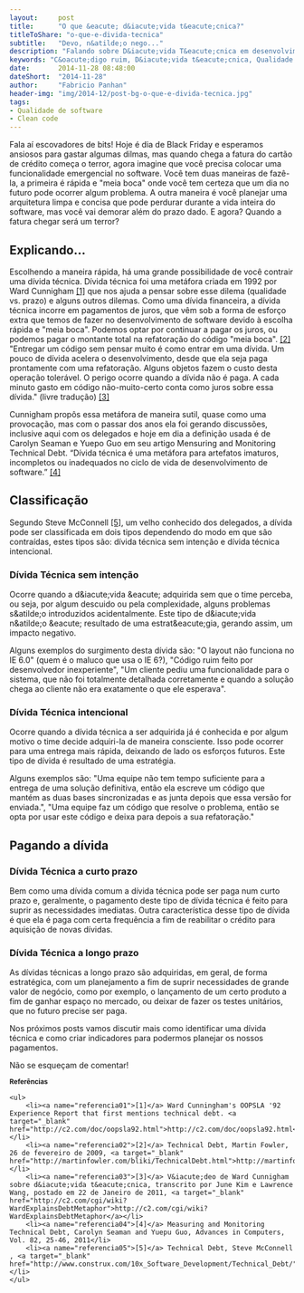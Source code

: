 ```yaml
---
layout:     post
title:      "O que &eacute; d&iacute;vida t&eacute;cnica?"
titleToShare: "o-que-e-divida-tecnica"
subtitle:   "Devo, n&atilde;o nego..."
description: "Falando sobre D&iacute;vida T&eacute;cnica em desenvolvimento de software."
keywords: "C&oacute;digo ruim, D&iacute;vida t&eacute;cnica, Qualidade de software, Steve McConnell, Ward Cunnigham"
date:       2014-11-28 08:48:00
dateShort:  "2014-11-28"
author:     "Fabricio Panhan"
header-img: "img/2014-12/post-bg-o-que-e-divida-tecnica.jpg"
tags:
- Qualidade de software
- Clean code
---
```


<p>
    Fala a&iacute; escovadores de bits! Hoje &eacute; dia de Black Friday e esperamos ansiosos para gastar algumas dilmas, mas quando chega a fatura do cart&atilde;o de cr&eacute;dito come&ccedil;a o terror, agora imagine que voc&ecirc; precisa colocar uma funcionalidade emergencial no software. Voc&ecirc; tem duas maneiras de faz&ecirc;-la, a primeira &eacute; r&aacute;pida e &quot;meia boca&quot; onde voc&ecirc; tem certeza que um dia no futuro pode ocorrer algum problema. A outra maneira &eacute; voc&ecirc; planejar uma arquitetura limpa e concisa que pode perdurar durante a vida inteira do software, mas voc&ecirc; vai demorar al&eacute;m do prazo dado. E agora? Quando a fatura chegar ser&aacute; um terror?
</p>

<h2 class="section-heading">Explicando...</h2>

<p>
    Escolhendo a maneira r&aacute;pida, h&aacute; uma grande possibilidade de voc&ecirc; contrair
    uma d&iacute;vida t&eacute;cnica. D&iacute;vida t&eacute;cnica foi uma met&aacute;fora criada em
    1992 por Ward Cunnigham <a href="{{page.url}}#referencia01">[1]</a> que nos ajuda a pensar sobre esse dilema (qualidade vs. prazo)
    e alguns outros dilemas. Como uma d&iacute;vida financeira, a d&iacute;vida t&eacute;cnica incorre em
    pagamentos de juros, que v&ecirc;m sob a forma de esfor&ccedil;o extra que temos de fazer no
    desenvolvimento de software devido &agrave; escolha r&aacute;pida e &quot;meia boca&quot;.
    Podemos optar por continuar a pagar os juros, ou podemos pagar o montante total na
    refatora&ccedil;&atilde;o do c&oacute;digo &quot;meia boca&quot;. <a href="{{page.url}}#referencia02">[2]</a> &quot;Entregar um c&oacute;digo sem
    pensar muito &eacute; como entrar em uma d&iacute;vida. Um pouco de d&iacute;vida acelera o desenvolvimento,
    desde que ela seja paga prontamente com uma refatora&ccedil;&atilde;o. Alguns objetos fazem o custo
    desta opera&ccedil;&atilde;o toler&aacute;vel. O perigo ocorre quando a d&iacute;vida n&atilde;o &eacute; paga.
    A cada minuto gasto em c&oacute;digo n&atilde;o-muito-certo conta como juros sobre essa d&iacute;vida.&quot;
    (livre tradu&ccedil;&atilde;o) <a href="{{page.url}}#referencia03">[3]</a>
</p>

<p>
    Cunnigham prop&ocirc;s essa met&aacute;fora de maneira sutil, quase como uma provoca&ccedil;&atilde;o,
    mas com o passar dos anos ela foi gerando discuss&otilde;es, inclusive aqui com os delegados e hoje em dia a
    defini&ccedil;&atilde;o usada &eacute; de Carolyn Seaman e Yuepo Guo em seu artigo Mensuring and Monitoring
    Technical Debt. &ldquo;D&iacute;vida t&eacute;cnica &eacute; uma met&aacute;fora para artefatos imaturos,
    incompletos ou inadequados no ciclo de vida de desenvolvimento de software.&rdquo; <a href="{{page.url}}#referencia04">[4]</a>
</p>

<h2 class="section-heading">Classifica&ccedil;&atilde;o</h2>

<p>
    Segundo Steve McConnell <a href="{{page.url}}#referencia05">[5]</a>, um velho conhecido dos delegados,
    a d&iacute;vida pode ser classificada em dois tipos dependendo do modo em que s&atilde;o contra&iacute;das, estes tipos s&atilde;o: d&iacute;vida t&eacute;cnica sem inten&ccedil;&atilde;o e d&iacute;vida t&eacute;cnica intencional.
</p>

<h3 class="section-subheading">D&iacute;vida T&eacute;cnica sem inten&ccedil;&atilde;o</h3>

<p>
    Ocorre quando a d&amp;iacute;vida &amp;eacute; adquirida sem que o time perceba, ou seja, por algum descuido ou pela complexidade, alguns problemas s&amp;atilde;o introduzidos acidentalmente. Este tipo de d&amp;iacute;vida n&amp;atilde;o &amp;eacute; resultado de uma estrat&amp;eacute;gia, gerando assim, um impacto negativo.
</p>

<p>
    Alguns exemplos do surgimento desta d&iacute;vida s&atilde;o: &quot;O layout n&atilde;o funciona no IE 6.0&quot; (quem &eacute; o maluco que usa o IE 6?), &quot;C&oacute;digo ruim feito por desenvolvedor inexperiente&quot;, &quot;Um cliente pediu uma funcionalidade para o sistema, que n&atilde;o foi totalmente detalhada corretamente e quando a solu&ccedil;&atilde;o chega ao cliente n&atilde;o era exatamente o que ele esperava&quot;.
</p>

<h3 class="section-subheading">D&iacute;vida T&eacute;cnica intencional</h3>

<p>
    Ocorre quando a d&iacute;vida t&eacute;cnica a ser adquirida j&aacute; &eacute; conhecida e por algum motivo o time decide adquiri-la de maneira consciente. Isso pode ocorrer para uma entrega mais r&aacute;pida, deixando de lado os esfor&ccedil;os futuros. Este tipo de d&iacute;vida &eacute; resultado de uma estrat&eacute;gia.
</p>

<p>
Alguns exemplos s&atilde;o: &quot;Uma equipe n&atilde;o tem tempo suficiente para a entrega de uma solu&ccedil;&atilde;o definitiva, ent&atilde;o ela escreve um c&oacute;digo que mant&eacute;m as duas bases sincronizadas e as junta depois que essa vers&atilde;o for enviada.&quot;, &quot;Uma equipe faz um c&oacute;digo que resolve o problema, ent&atilde;o se opta por usar este c&oacute;digo e deixa para depois a sua refatora&ccedil;&atilde;o.&quot;
</p>

<h2 class="section-heading">Pagando a d&iacute;vida</h2>

<h3 class="section-subheading">D&iacute;vida T&eacute;cnica a curto prazo</h3>

<p>
Bem como uma d&iacute;vida comum a d&iacute;vida t&eacute;cnica pode ser paga num curto prazo e, geralmente, o pagamento deste tipo de d&iacute;vida t&eacute;cnica &eacute; feito para suprir as necessidades imediatas. Outra caracter&iacute;stica desse tipo de d&iacute;vida &eacute; que ela &eacute; paga com certa frequ&ecirc;ncia a fim de reabilitar o cr&eacute;dito para aquisi&ccedil;&atilde;o de novas d&iacute;vidas.
</p>

<h3 class="section-subheading">D&iacute;vida T&eacute;cnica a longo prazo</h3>

<p>
As d&iacute;vidas t&eacute;cnicas a longo prazo s&atilde;o adquiridas, em geral, de forma estrat&eacute;gica, com um planejamento a fim de suprir necessidades de grande valor de neg&oacute;cio, como por exemplo, o lan&ccedil;amento de um certo produto a fim de ganhar espa&ccedil;o no mercado, ou deixar de fazer os testes unit&aacute;rios, que no futuro precise ser paga.
</p>

<p>
Nos pr&oacute;ximos posts vamos discutir mais como identificar uma d&iacute;vida t&eacute;cnica e como criar indicadores para podermos planejar os nossos pagamentos.
</p>

<p>
N&atilde;o se esque&ccedil;am de comentar!
</p>

<div class="references">
    <small><b>Refer&ecirc;ncias</b></small>

    <ul>
        <li><a name="referencia01">[1]</a> Ward Cunningham's OOPSLA '92 Experience Report that first mentions technical debt. <a target="_blank" href="http://c2.com/doc/oopsla92.html">http://c2.com/doc/oopsla92.html</a></li> 
        <li><a name="referencia02">[2]</a> Technical Debt, Martin Fowler, 26 de fevereiro de 2009, <a target="_blank" href="http://martinfowler.com/bliki/TechnicalDebt.html">http://martinfowler.com/bliki/TechnicalDebt.html</a></li> 
        <li><a name="referencia03">[3]</a> V&iacute;deo de Ward Cunnigham sobre d&iacute;vida t&eacute;cnica, transcrito por June Kim e Lawrence Wang, postado em 22 de Janeiro de 2011, <a target="_blank" href="http://c2.com/cgi/wiki?WardExplainsDebtMetaphor">http://c2.com/cgi/wiki?WardExplainsDebtMetaphor</a></li> 
        <li><a name="referencia04">[4]</a> Measuring and Monitoring Technical Debt, Carolyn Seaman and Yuepu Guo, Advances in Computers, Vol. 82, 25-46, 2011</li> 
        <li><a name="referencia05">[5]</a> Technical Debt, Steve McConnell , <a target="_blank" href="http://www.construx.com/10x_Software_Development/Technical_Debt/">http://www.construx.com/10x_Software_Development/Technical_Debt/</a></li> 
    </ul>
</div>